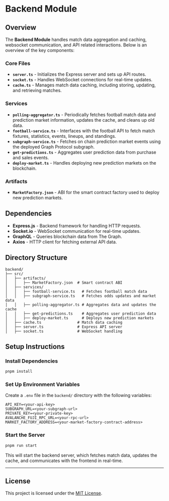 # Backend Module

## Overview
The **Backend Module** handles match data aggregation and caching, websocket communication, and API related interactions. Below is an overview of the key components:

### Core Files
- **`server.ts`** - Initializes the Express server and sets up API routes.
- **`socket.ts`** - Handles WebSocket connections for real-time updates.
- **`cache.ts`** - Manages match data caching, including storing, updating, and retrieving matches.

### Services
- **`polling-aggregator.ts`** - Periodically fetches football match data and prediction market information, updates the cache, and cleans up old data.
- **`football-service.ts`** - Interfaces with the football API to fetch match fixtures, statistics, events, lineups, and standings.
- **`subgraph-service.ts`** - Fetches on chain prediction market events using the deployed Graph Protocol subgraph.
- **`get-predictions.ts`** - Aggregates user prediction data from purchase and sales events.
- **`deploy-market.ts`** - Handles deploying new prediction markets on the blockchain.

### Artifacts
- **`MarketFactory.json`** - ABI for the smart contract factory used to deploy new prediction markets.

## Dependencies
- **Express.js** - Backend framework for handling HTTP requests.
- **Socket.io** - WebSocket communication for real-time updates.
- **GraphQL** - Queries blockchain data from The Graph.
- **Axios** - HTTP client for fetching external API data.

## Directory Structure
```
backend/
├── src/
│   ├── artifacts/
│   │   ├── MarketFactory.json  # Smart contract ABI
│   ├── services/
│   │   ├── football-service.ts   # Fetches football match data
│   │   ├── subgraph-service.ts   # Fetches odds updates and market data
│   │   ├── polling-aggregator.ts # Aggregates data and updates the cache
│   │   ├── get-predictions.ts    # Aggregates user prediction data
│   │   ├── deploy-market.ts      # Deploys new prediction markets
│   ├── cache.ts                # Match data caching
│   ├── server.ts               # Express API server
│   ├── socket.ts               # WebSocket handling
```

## Setup Instructions

### Install Dependencies
```bash
pnpm install
```

### Set Up Environment Variables
Create a `.env` file in the `backend/` directory with the following variables:
```
API_KEY=<your-api-key>
SUBGRAPH_URL=<your-subgraph-url>
PRIVATE_KEY=<your-private-key>
AVALANCHE_FUJI_RPC_URL=<your-rpc-url>
MARKET_FACTORY_ADDRESS=<your-market-factory-contract-address>
```

### Start the Server
```bash
pnpm run start
```

This will start the backend server, which fetches match data, updates the cache, and communicates with the frontend in real-time.

---
## License
This project is licensed under the [MIT License](LICENSE).

